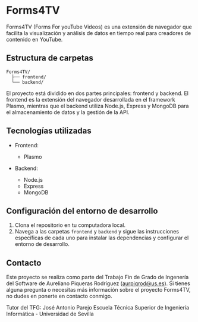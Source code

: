 # Forms4TV
Forms4TV (Forms For youTube Videos) es una extensión de navegador que facilita la visualización y análisis de datos en tiempo real para creadores de contenido en YouTube.

## Estructura de carpetas

```
Forms4TV/
  ├── frontend/
  └── backend/
```

El proyecto está dividido en dos partes principales: frontend y backend. 
El frontend es la extensión del navegador desarrollada en el framework Plasmo, mientras que el backend utiliza Node.js, Express y MongoDB para el almacenamiento de datos y la gestión de la API.

## Tecnologías utilizadas

- Frontend:
  - Plasmo 

- Backend:
  - Node.js
  - Express
  - MongoDB

## Configuración del entorno de desarrollo

1. Clona el repositorio en tu computadora local.
2. Navega a las carpetas `frontend` y `backend` y sigue las instrucciones específicas de cada uno para instalar las dependencias y configurar el entorno de desarrollo.

## Contacto

Este proyecto se realiza como parte del Trabajo Fin de Grado de Ingenería del Software de Aureliano Piqueras Rodríguez (aurpiqrod@us.es).
Si tienes alguna pregunta o necesitas más información sobre el proyecto Forms4TV, no dudes en ponerte en contacto conmigo.

Tutor del TFG: José Antonio Parejo
Escuela Técnica Superior de Ingeniería Informática - Universidad de Sevilla
